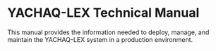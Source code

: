 # YACHAQ-LEX Technical Manual

This manual provides the information needed to deploy, manage, and maintain the YACHAQ-LEX system in a production environment.
